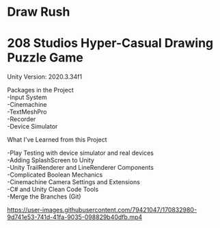 # Draw Rush
# 208 Studios Hyper-Casual Drawing Puzzle Game

Unity Version: 2020.3.34f1

Packages in the Project    
-Input System   
-Cinemachine    
-TextMeshPro    
-Recorder   
-Device Simulator   


What I've Learned from this Project

-Play Testing with device simulator and real devices    
-Adding SplashScreen to Unity   
-Unity TrailRenderer and LineRenderer Components    
-Complicated Boolean Mechanics    
-Cinemachine Camera Settings and Extensions   
-C# and Unity Clean Code Tools    
-Merge the Branches (Git)   

https://user-images.githubusercontent.com/79421047/170832980-9d741e53-741d-41fa-9035-098829b40dfb.mp4

